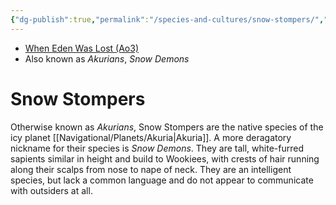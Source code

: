 ```yaml
---
{"dg-publish":true,"permalink":"/species-and-cultures/snow-stompers/","tags":["species"]}
---
```


- [When Eden Was Lost (Ao3)](https://archiveofourown.org/works/19334440/chapters/45992584)
- Also known as *Akurians*, *Snow Demons*
# Snow Stompers

Otherwise known as *Akurians*, Snow Stompers are the native species of the icy planet [[Navigational/Planets/Akuria\|Akuria]]. A more deragatory nickname for their species is *Snow Demons*. They are tall, white-furred sapients similar in height and build to Wookiees, with crests of hair running along their scalps from nose to nape of neck. They are an intelligent species, but lack a common language and do not appear to communicate with outsiders at all. 